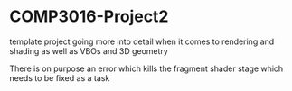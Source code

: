 # COMP3016-Project2

template project going more into detail when it comes to rendering and shading as well as VBOs and 3D geometry

There is on purpose an error which kills the fragment shader stage which needs to be fixed as a task